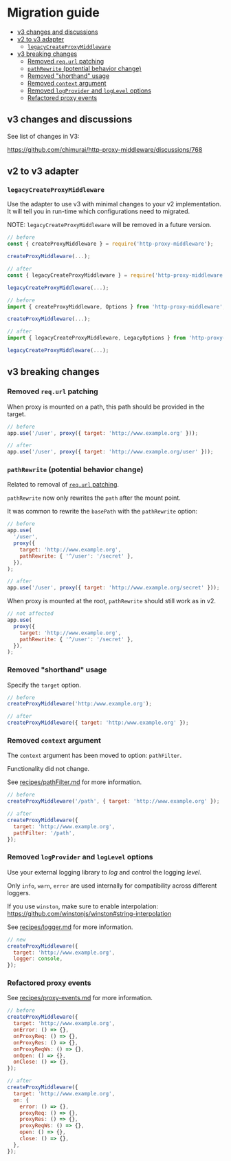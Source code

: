 # Migration guide

- [v3 changes and discussions](#v3-changes-and-discussions)
- [v2 to v3 adapter](#v2-to-v3-adapter)
  - [`legacyCreateProxyMiddleware`](#legacycreateproxymiddleware)
- [v3 breaking changes](#v3-breaking-changes)
  - [Removed `req.url` patching](#removed-requrl-patching)
  - [`pathRewrite` (potential behavior change)](#pathrewrite-potential-behavior-change)
  - [Removed "shorthand" usage](#removed-shorthand-usage)
  - [Removed `context` argument](#removed-context-argument)
  - [Removed `logProvider` and `logLevel` options](#removed-logprovider-and-loglevel-options)
  - [Refactored proxy events](#refactored-proxy-events)

## v3 changes and discussions

See list of changes in V3:

<https://github.com/chimurai/http-proxy-middleware/discussions/768>

## v2 to v3 adapter

### `legacyCreateProxyMiddleware`

Use the adapter to use v3 with minimal changes to your v2 implementation.
It will tell you in run-time which configurations need to migrated.

NOTE: `legacyCreateProxyMiddleware` will be removed in a future version.

```js
// before
const { createProxyMiddleware } = require('http-proxy-middleware');

createProxyMiddleware(...);

// after
const { legacyCreateProxyMiddleware } = require('http-proxy-middleware');

legacyCreateProxyMiddleware(...);
```

```ts
// before
import { createProxyMiddleware, Options } from 'http-proxy-middleware';

createProxyMiddleware(...);

// after
import { legacyCreateProxyMiddleware, LegacyOptions } from 'http-proxy-middleware';

legacyCreateProxyMiddleware(...);
```

## v3 breaking changes

### Removed `req.url` patching

When proxy is mounted on a path, this path should be provided in the target.

```js
// before
app.use('/user', proxy({ target: 'http://www.example.org' }));

// after
app.use('/user', proxy({ target: 'http://www.example.org/user' }));
```

### `pathRewrite` (potential behavior change)

Related to removal of [`req.url` patching](#removed-requrl-patching).

`pathRewrite` now only rewrites the `path` after the mount point.

It was common to rewrite the `basePath` with the `pathRewrite` option:

```js
// before
app.use(
  '/user',
  proxy({
    target: 'http://www.example.org',
    pathRewrite: { '^/user': '/secret' },
  }),
);

// after
app.use('/user', proxy({ target: 'http://www.example.org/secret' }));
```

When proxy is mounted at the root, `pathRewrite` should still work as in v2.

```js
// not affected
app.use(
  proxy({
    target: 'http://www.example.org',
    pathRewrite: { '^/user': '/secret' },
  }),
);
```

### Removed "shorthand" usage

Specify the `target` option.

```js
// before
createProxyMiddleware('http:/www.example.org');

// after
createProxyMiddleware({ target: 'http:/www.example.org' });
```

### Removed `context` argument

The `context` argument has been moved to option: `pathFilter`.

Functionality did not change.

See [recipes/pathFilter.md](./recipes/pathFilter.md) for more information.

```js
// before
createProxyMiddleware('/path', { target: 'http://www.example.org' });

// after
createProxyMiddleware({
  target: 'http://www.example.org',
  pathFilter: '/path',
});
```

### Removed `logProvider` and `logLevel` options

Use your external logging library to _log_ and control the logging _level_.

Only `info`, `warn`, `error` are used internally for compatibility across different loggers.

If you use `winston`, make sure to enable interpolation: <https://github.com/winstonjs/winston#string-interpolation>

See [recipes/logger.md](./recipes/logger.md) for more information.

```js
// new
createProxyMiddleware({
  target: 'http://www.example.org',
  logger: console,
});
```

### Refactored proxy events

See [recipes/proxy-events.md](./recipes/proxy-events.md) for more information.

```js
// before
createProxyMiddleware({
  target: 'http://www.example.org',
  onError: () => {},
  onProxyReq: () => {},
  onProxyRes: () => {},
  onProxyReqWs: () => {},
  onOpen: () => {},
  onClose: () => {},
});

// after
createProxyMiddleware({
  target: 'http://www.example.org',
  on: {
    error: () => {},
    proxyReq: () => {},
    proxyRes: () => {},
    proxyReqWs: () => {},
    open: () => {},
    close: () => {},
  },
});
```
